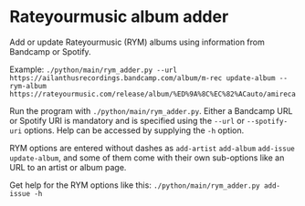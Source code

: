 # Rateyourmusic album adder

Add or update Rateyourmusic (RYM) albums using information from Bandcamp or Spotify.

Example: `./python/main/rym_adder.py --url https://ailanthusrecordings.bandcamp.com/album/m-rec update-album --rym-album https://rateyourmusic.com/release/album/%ED%9A%8C%EC%82%ACauto/amireca
`

Run the program with `./python/main/rym_adder.py`. Either a Bandcamp URL or Spotify URI is mandatory and is specified using the `--url` or `--spotify-uri` options. Help can be accessed by supplying the `-h` option.

RYM options are entered without dashes as `add-artist` `add-album` `add-issue` `update-album`, and some of them come with their own sub-options like an URL to an artist or album page.

Get help for the RYM options like this: `./python/main/rym_adder.py add-issue -h`
